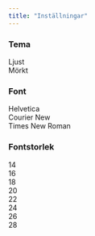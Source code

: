 ```yaml
---
title: "Inställningar"
---
```


<!-- Se till att styles.css på rotnivå matchar nedanstående -->

<script>
	// function applyTheme(theme) {
	// 	const link = document.getElementById('theme-stylesheet');
	// 	link.href = `{{ "css/${theme}.css" | relURL }}`;
	// }		

	function setStorage(key,value){
		document.body.setAttribute(key, value);
		localStorage.setItem(key, value);
		console.log(key,value)
		// if (key == 'theme') applytheme(value)
	}
	function setDefault(key,value) {
		if (localStorage.getItem(key) == null) {
			setStorage(key,value)
		} else {
			setStorage(key, localStorage.getItem(key))
		}
	}
</script>

### Tema

<a onclick="setStorage('theme','light')">Ljust</a>  
<a onclick="setStorage('theme','dark')">Mörkt</a>  

### Font

<a onclick="setStorage('font','Helvetica')">Helvetica</a>  
<a onclick="setStorage('font','Courier New')">Courier New</a>  
<a onclick="setStorage('font','Times New Roman')">Times New Roman</a>  

### Fontstorlek

<a onclick="setStorage('fontsize','14')">14</a>  
<a onclick="setStorage('fontsize','16')">16</a>  
<a onclick="setStorage('fontsize','18')">18</a>  
<a onclick="setStorage('fontsize','20')">20</a>  
<a onclick="setStorage('fontsize','22')">22</a>  
<a onclick="setStorage('fontsize','24')">24</a>  
<a onclick="setStorage('fontsize','26')">26</a>  
<a onclick="setStorage('fontsize','28')">28</a>  
